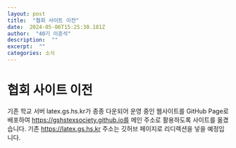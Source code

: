 ```yaml
---
layout: post 
title:  "협회 사이트 이전" 
date:  2024-05-06T15:25:30.181Z 
author:  "40기 이준석" 
description:  "" 
excerpt:  "" 
categories: 소식 
---
```


# 협회 사이트 이전

기존 학교 서버 latex.gs.hs.kr가 종종 다운되어 운영 중인 웹사이트를 GitHub Page로 배포하여 https://gshstexsociety.github.io를 메인 주소로 활용하도록 사이트를 옮겼습니다.
기존 https://latex.gs.hs.kr 주소는 깃허브 페이지로 리디렉션을 넣을 예정입니다.